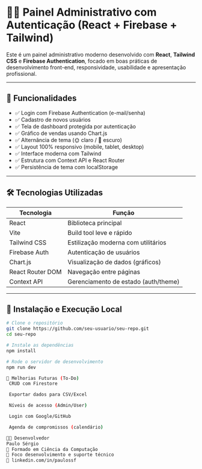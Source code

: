 # 🧑‍💼 Painel Administrativo com Autenticação (React + Firebase + Tailwind)

Este é um painel administrativo moderno desenvolvido com **React**, **Tailwind CSS** e **Firebase Authentication**, focado em boas práticas de desenvolvimento front-end, responsividade, usabilidade e apresentação profissional.

---

## 🚀 Funcionalidades

- ✅ Login com Firebase Authentication (e-mail/senha)
- ✅ Cadastro de novos usuários
- ✅ Tela de dashboard protegida por autenticação
- ✅ Gráfico de vendas usando Chart.js
- ✅ Alternância de tema (🌞 claro / 🌙 escuro)
- ✅ Layout 100% responsivo (mobile, tablet, desktop)
- ✅ Interface moderna com Tailwind
- ✅ Estrutura com Context API e React Router
- ✅ Persistência de tema com localStorage

---

## 🛠️ Tecnologias Utilizadas

| Tecnologia        | Função                                  |
|-------------------|------------------------------------------|
| React             | Biblioteca principal                     |
| Vite              | Build tool leve e rápido                 |
| Tailwind CSS      | Estilização moderna com utilitários     |
| Firebase Auth     | Autenticação de usuários                 |
| Chart.js          | Visualização de dados (gráficos)        |
| React Router DOM  | Navegação entre páginas                  |
| Context API       | Gerenciamento de estado (auth/theme)    |

---

## 🧪 Instalação e Execução Local

```bash
# Clone o repositório
git clone https://github.com/seu-usuario/seu-repo.git
cd seu-repo

# Instale as dependências
npm install

# Rode o servidor de desenvolvimento
npm run dev

📌 Melhorias Futuras (To-Do)
 CRUD com Firestore

 Exportar dados para CSV/Excel

 Níveis de acesso (Admin/User)

 Login com Google/GitHub

 Agenda de compromissos (calendário)

👨‍💻 Desenvolvedor
Paulo Sérgio
📘 Formado em Ciência da Computação
🚀 Foco desenvolvimento e suporte técnico
🔗 linkedin.com/in/paulossf
